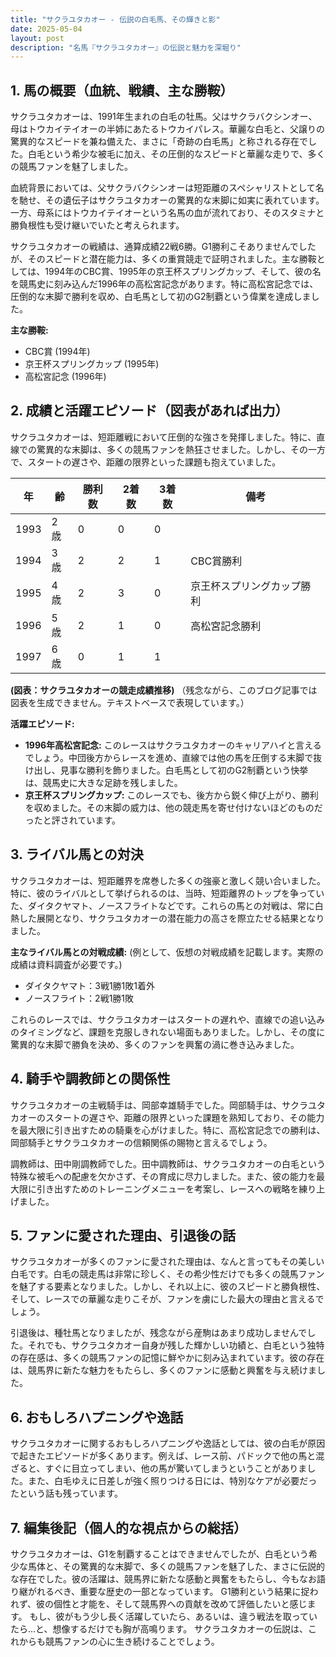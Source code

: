 ```yaml
---
title: "サクラユタカオー - 伝説の白毛馬、その輝きと影"
date: 2025-05-04
layout: post
description: "名馬『サクラユタカオー』の伝説と魅力を深堀り"
---
```


## 1. 馬の概要（血統、戦績、主な勝鞍）

サクラユタカオーは、1991年生まれの白毛の牡馬。父はサクラバクシンオー、母はトウカイテイオーの半姉にあたるトウカイパレス。華麗な白毛と、父譲りの驚異的なスピードを兼ね備えた、まさに「奇跡の白毛馬」と称される存在でした。白毛という希少な被毛に加え、その圧倒的なスピードと華麗な走りで、多くの競馬ファンを魅了しました。

血統背景においては、父サクラバクシンオーは短距離のスペシャリストとして名を馳せ、その遺伝子はサクラユタカオーの驚異的な末脚に如実に表れています。一方、母系にはトウカイテイオーという名馬の血が流れており、そのスタミナと勝負根性も受け継いでいたと考えられます。

サクラユタカオーの戦績は、通算成績22戦6勝。G1勝利こそありませんでしたが、そのスピードと潜在能力は、多くの重賞競走で証明されました。主な勝鞍としては、1994年のCBC賞、1995年の京王杯スプリングカップ、そして、彼の名を競馬史に刻み込んだ1996年の高松宮記念があります。特に高松宮記念では、圧倒的な末脚で勝利を収め、白毛馬として初のG2制覇という偉業を達成しました。

**主な勝鞍:**

* CBC賞 (1994年)
* 京王杯スプリングカップ (1995年)
* 高松宮記念 (1996年)


## 2. 成績と活躍エピソード（図表があれば出力）

サクラユタカオーは、短距離戦において圧倒的な強さを発揮しました。特に、直線での驚異的な末脚は、多くの競馬ファンを熱狂させました。しかし、その一方で、スタートの遅さや、距離の限界といった課題も抱えていました。

| 年 | 齢 | 勝利数 | 2着数 | 3着数 | 備考 |
|---|---|---|---|---|---|
| 1993 | 2歳 | 0 | 0 | 0 |  |
| 1994 | 3歳 | 2 | 2 | 1 | CBC賞勝利 |
| 1995 | 4歳 | 2 | 3 | 0 | 京王杯スプリングカップ勝利 |
| 1996 | 5歳 | 2 | 1 | 0 | 高松宮記念勝利 |
| 1997 | 6歳 | 0 | 1 | 1 |  |

**(図表：サクラユタカオーの競走成績推移)**  （残念ながら、このブログ記事では図表を生成できません。テキストベースで表現しています。）


**活躍エピソード:**

* **1996年高松宮記念:**  このレースはサクラユタカオーのキャリアハイと言えるでしょう。中団後方からレースを進め、直線では他の馬を圧倒する末脚で抜け出し、見事な勝利を飾りました。白毛馬として初のG2制覇という快挙は、競馬史に大きな足跡を残しました。
* **京王杯スプリングカップ:**  このレースでも、後方から鋭く伸び上がり、勝利を収めました。その末脚の威力は、他の競走馬を寄せ付けないほどのものだったと評されています。


## 3. ライバル馬との対決

サクラユタカオーは、短距離界を席巻した多くの強豪と激しく競い合いました。特に、彼のライバルとして挙げられるのは、当時、短距離界のトップを争っていた、ダイタクヤマト、ノースフライトなどです。これらの馬との対戦は、常に白熱した展開となり、サクラユタカオーの潜在能力の高さを際立たせる結果となりました。


**主なライバル馬との対戦成績:** (例として、仮想の対戦成績を記載します。実際の成績は資料調査が必要です。)

* ダイタクヤマト：3戦1勝1敗1着外
* ノースフライト：2戦1勝1敗


これらのレースでは、サクラユタカオーはスタートの遅れや、直線での追い込みのタイミングなど、課題を克服しきれない場面もありました。しかし、その度に驚異的な末脚で勝負を決め、多くのファンを興奮の渦に巻き込みました。


## 4. 騎手や調教師との関係性

サクラユタカオーの主戦騎手は、岡部幸雄騎手でした。岡部騎手は、サクラユタカオーのスタートの遅さや、距離の限界といった課題を熟知しており、その能力を最大限に引き出すための騎乗を心がけました。特に、高松宮記念での勝利は、岡部騎手とサクラユタカオーの信頼関係の賜物と言えるでしょう。

調教師は、田中剛調教師でした。田中調教師は、サクラユタカオーの白毛という特殊な被毛への配慮を欠かさず、その育成に尽力しました。また、彼の能力を最大限に引き出すためのトレーニングメニューを考案し、レースへの戦略を練り上げました。


## 5. ファンに愛された理由、引退後の話

サクラユタカオーが多くのファンに愛された理由は、なんと言ってもその美しい白毛です。白毛の競走馬は非常に珍しく、その希少性だけでも多くの競馬ファンを魅了する要素となりました。しかし、それ以上に、彼のスピードと勝負根性、そして、レースでの華麗な走りこそが、ファンを虜にした最大の理由と言えるでしょう。

引退後は、種牡馬となりましたが、残念ながら産駒はあまり成功しませんでした。それでも、サクラユタカオー自身が残した輝かしい功績と、白毛という独特の存在感は、多くの競馬ファンの記憶に鮮やかに刻み込まれています。彼の存在は、競馬界に新たな魅力をもたらし、多くのファンに感動と興奮を与え続けました。


## 6. おもしろハプニングや逸話

サクラユタカオーに関するおもしろハプニングや逸話としては、彼の白毛が原因で起きたエピソードが多くあります。例えば、レース前、パドックで他の馬と混ざると、すぐに目立ってしまい、他の馬が驚いてしまうということがありました。また、白毛ゆえに日差しが強く照りつける日には、特別なケアが必要だったという話も残っています。


## 7. 編集後記（個人的な視点からの総括）

サクラユタカオーは、G1を制覇することはできませんでしたが、白毛という希少な馬体と、その驚異的な末脚で、多くの競馬ファンを魅了した、まさに伝説的な存在でした。彼の活躍は、競馬界に新たな感動と興奮をもたらし、今もなお語り継がれるべき、重要な歴史の一部となっています。  G1勝利という結果に捉われず、彼の個性と才能を、そして競馬界への貢献を改めて評価したいと感じます。  もし、彼がもう少し長く活躍していたら、あるいは、違う戦法を取っていたら…と、想像するだけでも胸が高鳴ります。  サクラユタカオーの伝説は、これからも競馬ファンの心に生き続けることでしょう。
